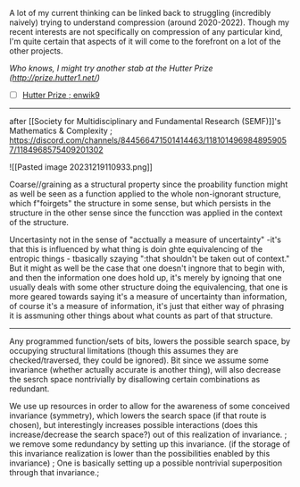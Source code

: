 A lot of my current thinking can be linked back to struggling (incredibly naively) trying to understand compression (around 2020-2022). Though my recent interests are not specifically on compression of any particular kind, I'm quite certain that aspects of it will come to the forefront on a lot of the other projects.

*Who knows, I might try another stab at the Hutter Prize (http://prize.hutter1.net/)*

- [ ] [Hutter Prize ; enwik9](http://prize.hutter1.net/)  

---

after [[Society for Multidisciplinary and Fundamental Research (SEMF)]]'s Mathematics & Complexity ; https://discord.com/channels/844566471501414463/1181014969848959057/1184968575409201302

![[Pasted image 20231219110933.png]]

Coarse//graining as a structural property since the proability function might as well be seen as a function applied to the whole non-ignorant structure, which f"foirgets" the structure in some sense, but which persists in the structure in the other sense since the funcction was applied in the context of the structure.

Uncertasinty not in the sense of "acctually a measure of uncertainty" -it's that this is influenced by what thing is doin ghte equivalencing of the entropic things - tbasically szaying ":that shouldn't be taken out of context." But it might as well be the case that one doesn't ingnore that to begin with, and then the information one does hold up, it's merely by ignoing that one usually deals with some other structure doing the equivalencing, that one is more geared towards saying it's a measure of uncertainty than information, of course it's a measure of information, it's just that either way of phrasing it is assmuning other things about what counts as part of that structure.

---
  
Any programmed function/sets of bits, lowers the possible search space, by occupying structural limitations (though this assumes they are checked/traversed, they could be ignored). Bit since we assume some invariance (whether actually accurate is another thing), will also decrease the sesrch space nontrivially by disallowing certain combinations as redundant. 

We use up resources in order to allow for the awareness of some conceived invariance (symmetry), which lowers the search space (if that route is chosen), but interestingly increases possible interactions (does this increase/decrease the search space?) out of this realization of invariance. ; we remove some redundancy by setting up this invariance. (if the storage of this invariance realization is lower than the possibilities enabled by this invariance) ; One is basically setting up a possible nontrivial superposition through that invariance.;  
